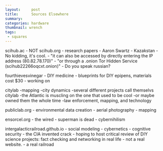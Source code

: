 ```yaml
---
layout:     post
title:      Sources Elsewhere
summary:    
categories: hardware
thumbnail: wrench
tags:
 - squares
---
```


scihub.ac
	- NOT scihub.org
	- research papers
	- Aaron Swartz
	- Kazakstan
	- No kidding, it's cool.
	- "it can also be accessed by directly entering the IP address (80.82.78.170)"
	- "or through a .onion Tor Hidden Service (scihub22266oqcxt.onion)"
	- Do you speak russian?

fourthievesvinegar
	- DIY medicine
	- blueprints for DIY epipens, materials cost $30
	- working on

citylab
	-mapping
	-city dynamics
	-several different projects call themselvs citylab
	-the Atlantic is muscling on the one that used to be cool
				-or maybe owned them the whole time
	-law enforcement, mapping, and technology

publiclab.org
	- environmental data creation
	- aerial photography
	- mapping

ensorcel.org
	- the wired
	- superman is dead
	- cybernihilism

intergalacticrailroad.github.io
	- social modeling
	- cybernetics
	- cognitive security
	- the CIA invented crack
	- hoping to host critical review of DIY science projects: fact checking and networking in real life
	- not a real website.
	- a real railroad
	
